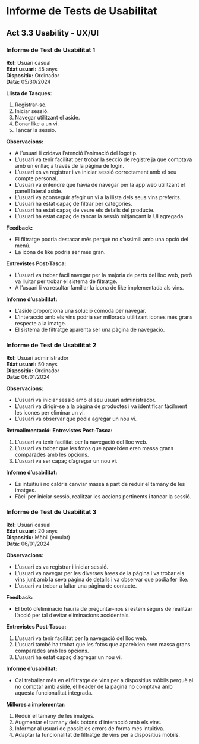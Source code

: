 # Informe de Tests de Usabilitat

## Act 3.3 Usability - UX/UI

### Informe de Test de Usabilitat 1

**Rol:** Usuari casual  
**Edat usuari:** 45 anys  
**Dispositiu:** Ordinador  
**Data:** 05/30/2024  

**Llista de Tasques:**
1. Registrar-se.
2. Iniciar sessió.
3. Navegar utilitzant el aside.
4. Donar like a un vi.
5. Tancar la sessió.

**Observacions:**
- A l’usuari li cridava l’atenció l’animació del logotip.
- L’usuari va tenir facilitat per trobar la secció de registre ja que comptava amb un enllaç a través de la pàgina de login.
- L’usuari es va registrar i va iniciar sessió correctament amb el seu compte personal.
- L’usuari va entendre que havia de navegar per la app web utilitzant el panell lateral aside.
- L’usuari va aconseguir afegir un vi a la llista dels seus vins preferits.
- L’usuari ha estat capaç de filtrar per categories.
- L’usuari ha estat capaç de veure els detalls del producte.
- L’usuari ha estat capaç de tancar la sessió mitjançant la UI agregada.

**Feedback:**
- El filtratge podria destacar més perquè no s’assimili amb una opció del menú.
- La icona de like podria ser més gran.

**Entrevistes Post-Tasca:**
- L’usuari va trobar fàcil navegar per la majoria de parts del lloc web, però va lluitar per trobar el sistema de filtratge.
- A l’usuari li va resultar familiar la icona de like implementada als vins.

**Informe d’usabilitat:**
- L’aside proporciona una solució còmoda per navegar.
- L’interacció amb els vins podria ser millorada utilitzant icones més grans respecte a la imatge.
- El sistema de filtratge aparenta ser una pàgina de navegació.

### Informe de Test de Usabilitat 2

**Rol:** Usuari administrador  
**Edat usuari:** 50 anys  
**Dispositiu:** Ordinador  
**Data:** 06/01/2024  

**Observacions:**
- L’usuari va iniciar sessió amb el seu usuari administrador.
- L’usuari va dirigir-se a la pàgina de productes i va identificar fàcilment les icones per eliminar un vi.
- L’usuari va observar que podia agregar un nou vi.

**Retroalimentació:**
**Entrevistes Post-Tasca:**
1. L’usuari va tenir facilitat per la navegació del lloc web.
2. L’usuari va trobar que les fotos que apareixien eren massa grans comparades amb les opcions.
3. L’usuari va ser capaç d’agregar un nou vi.

**Informe d’usabilitat:**
- És intuïtiu i no caldria canviar massa a part de reduir el tamany de les imatges.
- Fàcil per iniciar sessió, realitzar les accions pertinents i tancar la sessió.

### Informe de Test de Usabilitat 3

**Rol:** Usuari casual  
**Edat usuari:** 20 anys  
**Dispositiu:** Mòbil (emulat)  
**Data:** 06/01/2024  

**Observacions:**
- L’usuari es va registrar i iniciar sessió.
- L’usuari va navegar per les diverses àrees de la pàgina i va trobar els vins junt amb la seva pàgina de detalls i va observar que podia fer like.
- L’usuari va trobar a faltar una pàgina de contacte.

**Feedback:**
- El botó d’eliminació hauria de preguntar-nos si estem segurs de realitzar l’acció per tal d’evitar eliminacions accidentals.

**Entrevistes Post-Tasca:**
1. L’usuari va tenir facilitat per la navegació del lloc web.
2. L’usuari també ha trobat que les fotos que apareixien eren massa grans comparades amb les opcions.
3. L’usuari ha estat capaç d’agregar un nou vi.

**Informe d’usabilitat:**
- Cal treballar més en el filtratge de vins per a dispositius mòbils perquè al no comptar amb aside, el header de la pàgina no comptava amb aquesta funcionalitat integrada.

**Millores a implementar:**
1. Reduir el tamany de les imatges.
2. Augmentar el tamany dels botons d’interacció amb els vins.
3. Informar al usuari de possibles errors de forma més intuïtiva.
4. Adaptar la funcionalitat de filtratge de vins per a dispositius mòbils.